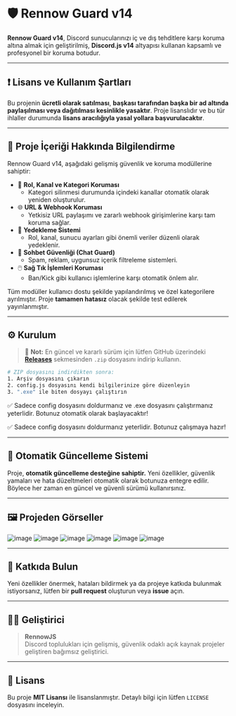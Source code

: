 # 🛡️ Rennow Guard v14

**Rennow Guard v14**, Discord sunucularınızı iç ve dış tehditlere karşı koruma altına almak için geliştirilmiş, **Discord.js v14** altyapısı kullanan kapsamlı ve profesyonel bir koruma botudur.

---

## ❗ Lisans ve Kullanım Şartları

Bu projenin **ücretli olarak satılması**, **başkası tarafından başka bir ad altında paylaşılması veya dağıtılması kesinlikle yasaktır**. Proje lisanslıdır ve bu tür ihlaller durumunda **lisans aracılığıyla yasal yollara başvurulacaktır**.

---

## 📌 Proje İçeriği Hakkında Bilgilendirme

Rennow Guard v14, aşağıdaki gelişmiş güvenlik ve koruma modüllerine sahiptir:

- 🧩 **Rol, Kanal ve Kategori Koruması**  
  - Kategori silinmesi durumunda içindeki kanallar otomatik olarak yeniden oluşturulur.
- 🌐 **URL & Webhook Koruması**  
  - Yetkisiz URL paylaşımı ve zararlı webhook girişimlerine karşı tam koruma sağlar.
- 💾 **Yedekleme Sistemi**  
  - Rol, kanal, sunucu ayarları gibi önemli veriler düzenli olarak yedeklenir.
- 💬 **Sohbet Güvenliği (Chat Guard)**  
  - Spam, reklam, uygunsuz içerik filtreleme sistemleri.
- 🖱️ **Sağ Tık İşlemleri Koruması**  
  - Ban/Kick gibi kullanıcı işlemlerine karşı otomatik önlem alır.

Tüm modüller kullanıcı dostu şekilde yapılandırılmış ve özel kategorilere ayrılmıştır. Proje **tamamen hatasız** olacak şekilde test edilerek yayınlanmıştır.

---

## ⚙️ Kurulum

> 📝 **Not:** En güncel ve kararlı sürüm için lütfen GitHub üzerindeki **[Releases](https://github.com/RennowJS/v14-Guard-Bot/releases)** sekmesinden `.zip` dosyasını indirip kullanın.

```bash
# ZIP dosyasını indirdikten sonra:
1. Arşiv dosyasını çıkarın
2. config.js dosyasını kendi bilgilerinize göre düzenleyin
3. ".exe" ile biten dosyayı çalıştırın
```

✅ Sadece config dosyasını doldurmanız ve .exe dosyasını çalıştırmanız yeterlidir. Botunuz otomatik olarak başlayacaktır!

✅ Sadece config dosyasını doldurmanız yeterlidir. Botunuz çalışmaya hazır!

---

## 🔄 Otomatik Güncelleme Sistemi

Proje, **otomatik güncelleme desteğine sahiptir.** Yeni özellikler, güvenlik yamaları ve hata düzeltmeleri otomatik olarak botunuza entegre edilir. Böylece her zaman en güncel ve güvenli sürümü kullanırsınız.

---

## 🖼️ Projeden Görseller

![image](https://github.com/user-attachments/assets/533bbe14-ca8f-4c50-929e-8fa398acdc7f)
![image](https://github.com/user-attachments/assets/24f9ed53-2e69-4b3e-8959-73792511194c)
![image](https://github.com/user-attachments/assets/24523d48-0c95-4964-9a38-f527cc949be4)
![image](https://github.com/user-attachments/assets/c08da9d0-265d-4459-965b-6e4077cfa0bf)
![image](https://github.com/user-attachments/assets/e5084b2f-b4db-4d78-87fa-507a30362372)
![image](https://github.com/user-attachments/assets/02d9de7c-f6f5-4aa4-a0e2-84f7c6218016)

---

## 🤝 Katkıda Bulun

Yeni özellikler önermek, hataları bildirmek ya da projeye katkıda bulunmak istiyorsanız, lütfen bir **pull request** oluşturun veya **issue** açın.

---

## 👨‍💻 Geliştirici

> **RennowJS**  
> Discord toplulukları için gelişmiş, güvenlik odaklı açık kaynak projeler geliştiren bağımsız geliştirici.

---

## 📄 Lisans

Bu proje **MIT Lisansı** ile lisanslanmıştır. Detaylı bilgi için lütfen `LICENSE` dosyasını inceleyin.

